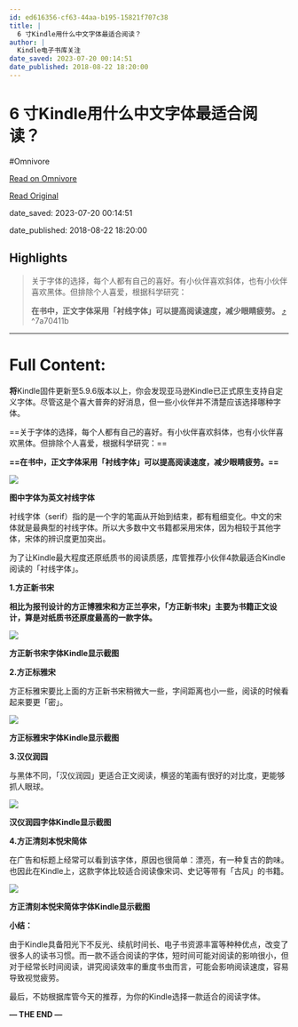 ```yaml
---
id: ed616356-cf63-44aa-b195-15821f707c38
title: |
  6 寸Kindle用什么中文字体最适合阅读？
author: |
  Kindle电子书库​关注
date_saved: 2023-07-20 00:14:51
date_published: 2018-08-22 18:20:00
---
```


# 6 寸Kindle用什么中文字体最适合阅读？
#Omnivore

[Read on Omnivore](https://omnivore.app/me/6-kindle-1897181fd9e)

[Read Original](https://zhuanlan.zhihu.com/p/42719167)

date_saved: 2023-07-20 00:14:51

date_published: 2018-08-22 18:20:00

## Highlights

> 关于字体的选择，每个人都有自己的喜好。有小伙伴喜欢斜体，也有小伙伴喜欢黑体。但排除个人喜爱，根据科学研究：
> 
> **在书中，正文字体采用「衬线字体」可以提高阅读速度，减少眼睛疲劳。** [⤴️](https://omnivore.app/me/6-kindle-1897181fd9e#7a70411b-0b24-4837-807e-195865ae3f9d)  ^7a70411b


--- 

# Full Content: 

**将**Kindle固件更新至5.9.6版本以上，你会发现亚马逊Kindle已正式原生支持自定义字体。尽管这是个喜大普奔的好消息，但一些小伙伴并不清楚应该选择哪种字体。

==关于字体的选择，每个人都有自己的喜好。有小伙伴喜欢斜体，也有小伙伴喜欢黑体。但排除个人喜爱，根据科学研究：==

**==在书中，正文字体采用「衬线字体」可以提高阅读速度，减少眼睛疲劳。==**

![](https://proxy-prod.omnivore-image-cache.app/640x640,sipzXiIFuyt94toocpI5k3kJcGp4QgtIIcKzzqLLs3OQ/https://pic2.zhimg.com/v2-00fe21d153364503ff15f36caabfe2ad_b.jpg)

**图中字体为英文衬线字体**

衬线字体（serif）指的是一个字的笔画从开始到结束，都有粗细变化。中文的宋体就是最典型的衬线字体。所以大多数中文书籍都采用宋体，因为相较于其他字体，宋体的辨识度更加突出。

为了让Kindle最大程度还原纸质书的阅读质感，库管推荐小伙伴4款最适合Kindle阅读的「衬线字体」。  

**1.方正新书宋**

**相比为报刊设计的方正博雅宋和方正兰亭宋，「方正新书宋」主要为书籍正文设计，算是对纸质书还原度最高的一款字体。**

![](https://proxy-prod.omnivore-image-cache.app/500x675,sKyh1EUxoMcd6f0SPJIPStcv52veFjHoTfajS267yieE/https://pic4.zhimg.com/v2-260786b15ffd32dae49125afc9d3b7f7_b.jpg)

**方正新书宋字体Kindle显示截图**

**2.方正标雅宋** 

方正标雅宋要比上面的方正新书宋稍微大一些，字间距离也小一些，阅读的时候看起来要更「密」。

![](https://proxy-prod.omnivore-image-cache.app/600x761,sDBNx4tY2noqSZ_m8dGN-em-5OHzXAT8l_NEpVTHouyo/https://pic4.zhimg.com/v2-ca9bfd0e8003499492d0e809789fb06f_b.jpg)

**方正标雅宋字体Kindle显示截图**

**3.汉仪润园**

与黑体不同，「汉仪润园」更适合正文阅读，横竖的笔画有很好的对比度，更能够抓人眼球。

![](https://proxy-prod.omnivore-image-cache.app/500x164,sfC8Xy66L62lfGCJyHflRY0kwWbcItqzO5rGOakMMzQ8/https://pic1.zhimg.com/v2-9e4a530e832ecb1a3c04fb0cafac1554_b.jpg)

**汉仪润园字体Kindle显示截图**

**4.方正清刻本悦宋简体**

在广告和标题上经常可以看到该字体，原因也很简单：漂亮，有一种复古的韵味。也因此在Kindle上，这款字体比较适合阅读像宋词、史记等带有「古风」的书籍。

![](https://proxy-prod.omnivore-image-cache.app/500x675,sA1A4yLQicnaYaT1MZnSqjYYt5ldD19lqpujeBalwaCo/https://pic4.zhimg.com/v2-6f1c4319fa17dcf546923804ed18488b_b.jpg)

 **方正清刻本悦宋简体字体Kindle显示截图**

**小结：**

由于Kindle具备阳光下不反光、续航时间长、电子书资源丰富等种种优点，改变了很多人的读书习惯。而一款不适合阅读的字体，短时间可能对阅读的影响很小，但对于经常长时间阅读，讲究阅读效率的重度书虫而言，可能会影响阅读速度，容易导致视觉疲劳。

最后，不妨根据库管今天的推荐，为你的Kindle选择一款适合的阅读字体。

**— THE END —**
